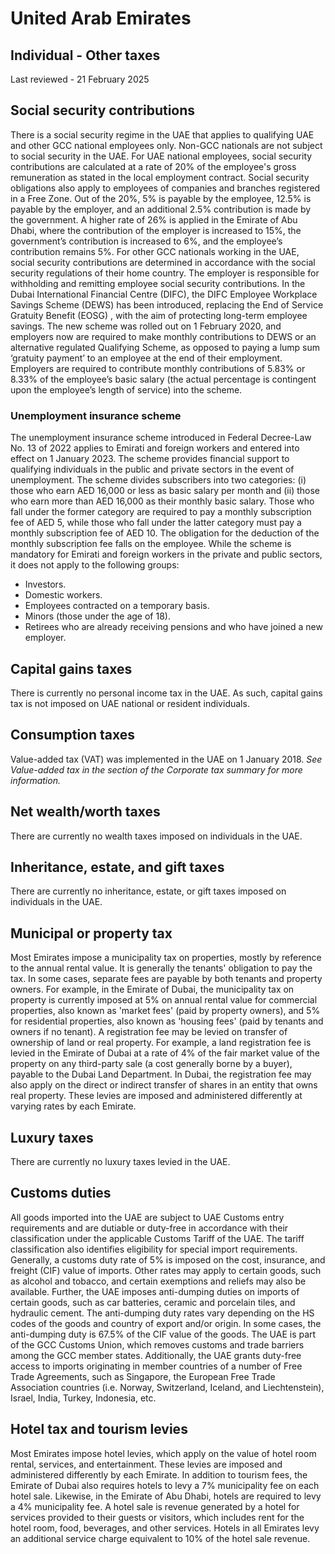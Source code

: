 # United Arab Emirates
## Individual - Other taxes
Last reviewed - 21 February 2025
## Social security contributions
There is a social security regime in the UAE that applies to qualifying UAE and other GCC national employees only. Non-GCC nationals are not subject to social security in the UAE.
For UAE national employees, social security contributions are calculated at a rate of 20% of the employee's gross remuneration as stated in the local employment contract. Social security obligations also apply to employees of companies and branches registered in a Free Zone. Out of the 20%, 5% is payable by the employee, 12.5% is payable by the employer, and an additional 2.5% contribution is made by the government. A higher rate of 26% is applied in the Emirate of Abu Dhabi, where the contribution of the employer is increased to 15%, the government’s contribution is increased to 6%, and the employee’s contribution remains 5%.
For other GCC nationals working in the UAE, social security contributions are determined in accordance with the social security regulations of their home country.
The employer is responsible for withholding and remitting employee social security contributions.
In the Dubai International Financial Centre (DIFC), the DIFC Employee Workplace Savings Scheme (DEWS) has been introduced, replacing the End of Service Gratuity Benefit (EOSG) , with the aim of protecting long-term employee savings. The new scheme was rolled out on 1 February 2020, and employers now are required to make monthly contributions to DEWS or an alternative regulated Qualifying Scheme, as opposed to paying a lump sum ‘gratuity payment’ to an employee at the end of their employment. Employers are required to contribute monthly contributions of 5.83% or 8.33% of the employee’s basic salary (the actual percentage is contingent upon the employee’s length of service) into the scheme.
### Unemployment insurance scheme 
The unemployment insurance scheme introduced in Federal Decree-Law No. 13 of 2022 applies to Emirati and foreign workers and entered into effect on 1 January 2023. The scheme provides financial support to qualifying individuals in the public and private sectors in the event of unemployment.
The scheme divides subscribers into two categories: (i) those who earn AED 16,000 or less as basic salary per month and (ii) those who earn more than AED 16,000 as their monthly basic salary. Those who fall under the former category are required to pay a monthly subscription fee of AED 5, while those who fall under the latter category must pay a monthly subscription fee of AED 10. The obligation for the deduction of the monthly subscription fee falls on the employee.
While the scheme is mandatory for Emirati and foreign workers in the private and public sectors, it does not apply to the following groups:
  * Investors.
  * Domestic workers.
  * Employees contracted on a temporary basis.
  * Minors (those under the age of 18).
  * Retirees who are already receiving pensions and who have joined a new employer.


## Capital gains taxes
There is currently no personal income tax in the UAE. As such, capital gains tax is not imposed on UAE national or resident individuals.
## Consumption taxes
Value-added tax (VAT) was implemented in the UAE on 1 January 2018.
_See Value-added tax in the section of the Corporate tax summary for more information._
## Net wealth/worth taxes
There are currently no wealth taxes imposed on individuals in the UAE.
## Inheritance, estate, and gift taxes
There are currently no inheritance, estate, or gift taxes imposed on individuals in the UAE.
## Municipal or property tax
Most Emirates impose a municipality tax on properties, mostly by reference to the annual rental value. It is generally the tenants' obligation to pay the tax. In some cases, separate fees are payable by both tenants and property owners. For example, in the Emirate of Dubai, the municipality tax on property is currently imposed at 5% on annual rental value for commercial properties, also known as 'market fees' (paid by property owners), and 5% for residential properties, also known as 'housing fees' (paid by tenants and owners if no tenant).
A registration fee may be levied on transfer of ownership of land or real property. For example, a land registration fee is levied in the Emirate of Dubai at a rate of 4% of the fair market value of the property on any third-party sale (a cost generally borne by a buyer), payable to the Dubai Land Department. In Dubai, the registration fee may also apply on the direct or indirect transfer of shares in an entity that owns real property.
These levies are imposed and administered differently at varying rates by each Emirate.
## Luxury taxes
There are currently no luxury taxes levied in the UAE.
## Customs duties
All goods imported into the UAE are subject to UAE Customs entry requirements and are dutiable or duty-free in accordance with their classification under the applicable Customs Tariff of the UAE. The tariff classification also identifies eligibility for special import requirements. 
Generally, a customs duty rate of 5% is imposed on the cost, insurance, and freight (CIF) value of imports. Other rates may apply to certain goods, such as alcohol and tobacco, and certain exemptions and reliefs may also be available. Further, the UAE imposes anti-dumping duties on imports of certain goods, such as car batteries, ceramic and porcelain tiles, and hydraulic cement. The anti-dumping duty rates vary depending on the HS codes of the goods and country of export and/or origin. In some cases, the anti-dumping duty is 67.5% of the CIF value of the goods.
The UAE is part of the GCC Customs Union, which removes customs and trade barriers among the GCC member states. Additionally, the UAE grants duty-free access to imports originating in member countries of a number of Free Trade Agreements, such as Singapore, the European Free Trade Association countries (i.e. Norway, Switzerland, Iceland, and Liechtenstein), Israel, India, Turkey, Indonesia, etc.
## Hotel tax and tourism levies
Most Emirates impose hotel levies, which apply on the value of hotel room rental, services, and entertainment. These levies are imposed and administered differently by each Emirate.
In addition to tourism fees, the Emirate of Dubai also requires hotels to levy a 7% municipality fee on each hotel sale. Likewise, in the Emirate of Abu Dhabi, hotels are required to levy a 4% municipality fee. A hotel sale is revenue generated by a hotel for services provided to their guests or visitors, which includes rent for the hotel room, food, beverages, and other services.
Hotels in all Emirates levy an additional service charge equivalent to 10% of the hotel sale revenue.
